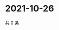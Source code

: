 # 2021-10-26

共 0 条

<!-- BEGIN WEIBO -->
<!-- 最后更新时间 Tue Oct 26 2021 06:14:31 GMT+0800 (China Standard Time) -->

<!-- END WEIBO -->
